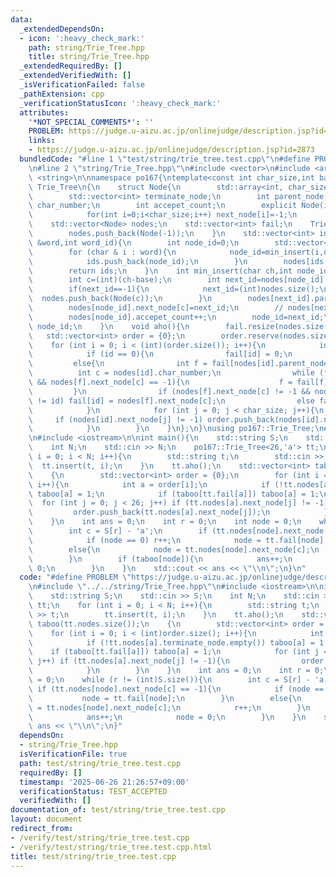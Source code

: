 ```yaml
---
data:
  _extendedDependsOn:
  - icon: ':heavy_check_mark:'
    path: string/Trie_Tree.hpp
    title: string/Trie_Tree.hpp
  _extendedRequiredBy: []
  _extendedVerifiedWith: []
  _isVerificationFailed: false
  _pathExtension: cpp
  _verificationStatusIcon: ':heavy_check_mark:'
  attributes:
    '*NOT_SPECIAL_COMMENTS*': ''
    PROBLEM: https://judge.u-aizu.ac.jp/onlinejudge/description.jsp?id=2873
    links:
    - https://judge.u-aizu.ac.jp/onlinejudge/description.jsp?id=2873
  bundledCode: "#line 1 \"test/string/trie_tree.test.cpp\"\n#define PROBLEM \"https://judge.u-aizu.ac.jp/onlinejudge/description.jsp?id=2873\"\
    \n#line 2 \"string/Trie_Tree.hpp\"\n#include <vector>\n#include <array>\n#include\
    \ <string>\n\nnamespace po167{\ntemplate<const int char_size,int base>\nstruct\
    \ Trie_Tree\n{\n    struct Node{\n        std::array<int, char_size> next_node;\n\
    \        std::vector<int> terminate_node;\n        int parent_node;\n        int\
    \ char_number;\n        int accepet_count;\n        explicit Node(int c_):parent_node(-1),char_number(c_),accepet_count(0){\n\
    \            for(int i=0;i<char_size;i++) next_node[i]=-1;\n        }\n    };\n\
    \    std::vector<Node> nodes;\n    std::vector<int> fail;\n    Trie_Tree(){\n\
    \        nodes.push_back(Node(-1));\n    }\n    std::vector<int> insert(std::string\
    \ &word,int word_id){\n        int node_id=0;\n        std::vector<int> ids;\n\
    \        for (char & i : word){\n            node_id=min_insert(i,node_id,word_id);\n\
    \            ids.push_back(node_id);\n        }\n        nodes[ids.back()].terminate_node.push_back(word_id);\n\
    \        return ids;\n    }\n    int min_insert(char ch,int node_id,int word_id){\n\
    \        int c=(int)(ch-base);\n        int next_id=nodes[node_id].next_node[c];\n\
    \        if(next_id==-1){\n            next_id=(int)nodes.size();\n          \
    \  nodes.push_back(Node(c));\n        }\n        nodes[next_id].parent_node=node_id;\n\
    \        nodes[node_id].next_node[c]=next_id;\n        // nodes[next_id].accept_node.push_back(word_id);\n\
    \        nodes[node_id].accepet_count++;\n        node_id=next_id;\n        return\
    \ node_id;\n    }\n    void aho(){\n        fail.resize(nodes.size());\n     \
    \   std::vector<int> order = {0};\n        order.reserve(nodes.size());\n    \
    \    for (int i = 0; i < (int)(order.size()); i++){\n            int id = order[i];\n\
    \            if (id == 0){\n                fail[id] = 0;\n            }\n   \
    \         else{\n                int f = fail[nodes[id].parent_node];\n      \
    \          int c = nodes[id].char_number;\n                while (f != fail[f]\
    \ && nodes[f].next_node[c] == -1){\n                    f = fail[f];\n       \
    \         }\n                if (nodes[f].next_node[c] != -1 && nodes[f].next_node[c]\
    \ != id) fail[id] = nodes[f].next_node[c];\n                else fail[id] = 0;\n\
    \            }\n            for (int j = 0; j < char_size; j++){\n           \
    \     if (nodes[id].next_node[j] != -1) order.push_back(nodes[id].next_node[j]);\n\
    \            }\n        }\n    }\n};\n}\nusing po167::Trie_Tree;\n#line 3 \"test/string/trie_tree.test.cpp\"\
    \n#include <iostream>\n\nint main(){\n    std::string S;\n    std::cin >> S;\n\
    \    int N;\n    std::cin >> N;\n    po167::Trie_Tree<26,'a'> tt;\n    for (int\
    \ i = 0; i < N; i++){\n        std::string t;\n        std::cin >> t;\n      \
    \  tt.insert(t, i);\n    }\n    tt.aho();\n    std::vector<int> taboo(tt.nodes.size());\n\
    \    {\n        std::vector<int> order = {0};\n        for (int i = 0; i < (int)order.size();\
    \ i++){\n            int a = order[i];\n            if (!tt.nodes[a].terminate_node.empty())\
    \ taboo[a] = 1;\n            if (taboo[tt.fail[a]]) taboo[a] = 1;\n          \
    \  for (int j = 0; j < 26; j++) if (tt.nodes[a].next_node[j] != -1){\n       \
    \         order.push_back(tt.nodes[a].next_node[j]);\n            }\n        }\n\
    \    }\n    int ans = 0;\n    int r = 0;\n    int node = 0;\n    while (r != (int)S.size()){\n\
    \        int c = S[r] - 'a';\n        if (tt.nodes[node].next_node[c] == -1){\n\
    \            if (node == 0) r++;\n            node = tt.fail[node];\n        }\n\
    \        else{\n            node = tt.nodes[node].next_node[c];\n            r++;\n\
    \        }\n        if (taboo[node]){\n            ans++;\n            node =\
    \ 0;\n        }\n    }\n    std::cout << ans << \"\\n\";\n}\n"
  code: "#define PROBLEM \"https://judge.u-aizu.ac.jp/onlinejudge/description.jsp?id=2873\"\
    \n#include \"../../string/Trie_Tree.hpp\"\n#include <iostream>\n\nint main(){\n\
    \    std::string S;\n    std::cin >> S;\n    int N;\n    std::cin >> N;\n    po167::Trie_Tree<26,'a'>\
    \ tt;\n    for (int i = 0; i < N; i++){\n        std::string t;\n        std::cin\
    \ >> t;\n        tt.insert(t, i);\n    }\n    tt.aho();\n    std::vector<int>\
    \ taboo(tt.nodes.size());\n    {\n        std::vector<int> order = {0};\n    \
    \    for (int i = 0; i < (int)order.size(); i++){\n            int a = order[i];\n\
    \            if (!tt.nodes[a].terminate_node.empty()) taboo[a] = 1;\n        \
    \    if (taboo[tt.fail[a]]) taboo[a] = 1;\n            for (int j = 0; j < 26;\
    \ j++) if (tt.nodes[a].next_node[j] != -1){\n                order.push_back(tt.nodes[a].next_node[j]);\n\
    \            }\n        }\n    }\n    int ans = 0;\n    int r = 0;\n    int node\
    \ = 0;\n    while (r != (int)S.size()){\n        int c = S[r] - 'a';\n       \
    \ if (tt.nodes[node].next_node[c] == -1){\n            if (node == 0) r++;\n \
    \           node = tt.fail[node];\n        }\n        else{\n            node\
    \ = tt.nodes[node].next_node[c];\n            r++;\n        }\n        if (taboo[node]){\n\
    \            ans++;\n            node = 0;\n        }\n    }\n    std::cout <<\
    \ ans << \"\\n\";\n}"
  dependsOn:
  - string/Trie_Tree.hpp
  isVerificationFile: true
  path: test/string/trie_tree.test.cpp
  requiredBy: []
  timestamp: '2025-06-26 21:26:57+09:00'
  verificationStatus: TEST_ACCEPTED
  verifiedWith: []
documentation_of: test/string/trie_tree.test.cpp
layout: document
redirect_from:
- /verify/test/string/trie_tree.test.cpp
- /verify/test/string/trie_tree.test.cpp.html
title: test/string/trie_tree.test.cpp
---
```

